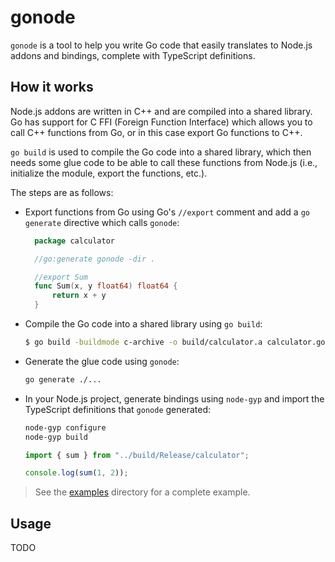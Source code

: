 # gonode

`gonode` is a tool to help you write Go code that easily translates to Node.js addons and bindings, complete with TypeScript definitions.

## How it works

Node.js addons are written in C++ and are compiled into a shared library.  
Go has support for C FFI (Foreign Function Interface) which allows you to call C++ functions from Go, or in this case export Go functions to C++.  

`go build` is used to compile the Go code into a shared library, which then needs some glue code to be able to call these functions from Node.js (i.e.,
initialize the module, export the functions, etc.).  

The steps are as follows:

- Export functions from Go using Go's `//export` comment and add a `go generate` directive which calls `gonode`:
  ```go
	package calculator

	//go:generate gonode -dir .

	//export Sum
	func Sum(x, y float64) float64 {
		return x + y
	}
  ```

- Compile the Go code into a shared library using `go build`:
  ```bash
  $ go build -buildmode c-archive -o build/calculator.a calculator.go
  ```

- Generate the glue code using `gonode`:
	```bash
	go generate ./...
	```

- In your Node.js project, generate bindings using `node-gyp` and import the TypeScript definitions that `gonode` generated:
	```bash
	node-gyp configure
	node-gyp build
	```

	```typescript
	import { sum } from "../build/Release/calculator";

	console.log(sum(1, 2));
	```

> See the [examples](./examples) directory for a complete example.

## Usage

TODO


